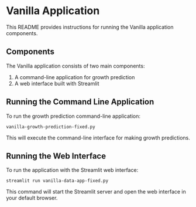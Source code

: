 # Vanilla Application

This README provides instructions for running the Vanilla application components.

## Components

The Vanilla application consists of two main components:

1. A command-line application for growth prediction
2. A web interface built with Streamlit

## Running the Command Line Application

To run the growth prediction command-line application:

```
vanilla-growth-prediction-fixed.py
```

This will execute the command-line interface for making growth predictions.

## Running the Web Interface

To run the application with the Streamlit web interface:

```
streamlit run vanilla-data-app-fixed.py
```

This command will start the Streamlit server and open the web interface in your default browser.
